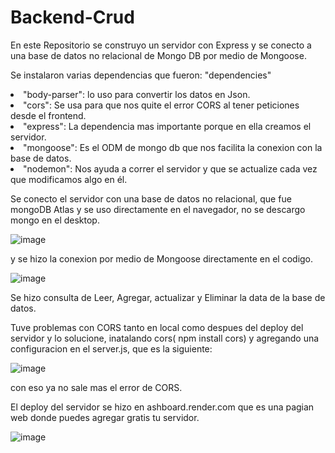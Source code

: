 # Backend-Crud

En este Repositorio se construyo un servidor con Express y se conecto a una base de datos no relacional de Mongo DB por medio de Mongoose.

Se instalaron varias dependencias que fueron:
  "dependencies" 
  
   
   <li>
    "body-parser": lo uso para convertir los datos en Json.
    
   <li> "cors": Se usa para que nos quite el error CORS al tener peticiones desde el frontend.
    <li>
     "express": La dependencia mas importante porque en ella creamos el servidor.
    
 <li> 
     "mongoose": Es el ODM de mongo db que nos facilita la conexion con la base de datos.
    <li> 
     "nodemon": Nos ayuda a correr el servidor y que se actualize cada vez que modificamos algo en él.
    
   
Se conecto el servidor con una base de datos no relacional, que fue mongoDB Atlas y se uso directamente en el navegador, no se descargo mongo en el desktop.

![image](https://user-images.githubusercontent.com/104181677/219679241-646320a3-783c-434b-97fe-b6e898e0655b.png)

y se hizo la conexion por medio de Mongoose directamente en el codigo.

![image](https://user-images.githubusercontent.com/104181677/219679470-17fbc737-4d9a-4565-ae67-d3318ee20c20.png)

Se hizo consulta de Leer, Agregar, actualizar y Eliminar la data de la base de datos.

Tuve problemas con CORS tanto en local como despues del deploy del servidor y lo solucione, inatalando cors( npm install cors) y agregando una configuracion en el server.js, que es la siguiente:

![image](https://user-images.githubusercontent.com/104181677/219681653-e5dcbee7-c5e9-40b4-8b2f-b14d5a957ebe.png)

con eso ya no sale mas el error de CORS.

El deploy del servidor se hizo en ashboard.render.com que es una pagian web donde puedes agregar gratis tu servidor.

![image](https://user-images.githubusercontent.com/104181677/219682579-8e3190f8-6a56-480f-9a17-7fa3820f6bce.png)


